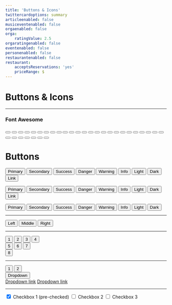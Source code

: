 ```yaml
---
title: 'Buttons & Icons'
twittercardoptions: summary
articleenabled: false
musiceventenabled: false
orgaenabled: false
orga:
    ratingValue: 2.5
orgaratingenabled: false
eventenabled: false
personenabled: false
restaurantenabled: false
restaurant:
    acceptsReservations: 'yes'
    priceRange: $
---
```


<div class="container my-100">	
	<div class="row">
		<div class="col-lg-12">
			<h1>Buttons & Icons</h1>
			<hr />
		</div>
	</div>
	<div class="row">
		<div class="col-lg-12 mb-60">
			<h3>Font Awesome</h3>
			<button class="btn"><i class="fab fa-500px"></i></button>
			<button class="btn"><i class="fab fa-accessible-icon"></i></button>
			<button class="btn"><i class="fab fa-angrycreative"></i></button>
			<button class="btn"><i class="fas fa-archive"></i></button>
			<button class="btn"><i class="fas fa-arrow-alt-circle-left"></i></button>
			<button class="btn"><i class="fas fa-angle-double-left"></i></button>
			<button class="btn"><i class="fas fa-angle-double-down"></i></button>
			<button class="btn"><i class="fab fa-amilia"></i></button>
			<button class="btn"><i class="fab fa-asymmetrik"></i></button>
			<button class="btn"><i class="fas fa-audio-description"></i></button>
			<button class="btn"><i class="fab fa-avianex"></i></button>
			<button class="btn"><i class="fas fa-balance-scale"></i></button>
			<button class="btn"><i class="fas fa-barcode"></i></button>
			<button class="btn"><i class="fas fa-band-aid"></i></button>
			<button class="btn"><i class="fas fa-basketball-ball"></i></button>
			<button class="btn"><i class="fab fa-accusoft"></i></button>
			<button class="btn"><i class="fas fa-address-book"></i></button>
			<button class="btn"><i class="far fa-address-book"></i></button>
			<button class="btn"><i class="fas fa-address-card"></i></button>
			<button class="btn"><i class="fab fa-adn"></i></button>
			<button class="btn"><i class="fab fa-algolia"></i></button>
			<button class="btn"><i class="fas fa-align-center"></i></button>
			<button class="btn"><i class="fas fa-align-justify"></i></button>
			<button class="btn"><i class="fas fa-american-sign-language-interpreting"></i></button>
			<button class="btn"><i class="fas fa-ambulance"></i></button>
			<button class="btn"><i class="fab fa-amilia"></i></button>
			<button class="btn"><i class="fas fa-battery-three-quarters"></i></button>
			<button class="btn"><i class="fas fa-beer"></i></button>
			<button class="btn"><i class="fab fa-behance-square"></i></button>
			<button class="btn"><i class="fas fa-bell"></i></button>
			<button class="btn"><i class="fas fa-bell-slash"></i></button>
			<button class="btn"><i class="fab fa-bitcoin"></i></button>
		</div>
		<div class="col-lg-12">
			<h1 id="buttons">Buttons</h1>
		</div>
		<div class="col-lg-12">
			<p>
				<a href="#" class="btn bgcolor-3 color-2 btn-circle"><i class="fas fa-basketball-ball"></i></a>
				<a href="#" class="btn bgcolor-3 color-2 btn-circle btn-lg"><i class="fas fa-basketball-ball"></i></a>
				<a href="#" class="btn bgcolor-3 color-2 btn-circle btn-sm"><i class="fas fa-basketball-ball"></i></a>
			</p>
			<p>
				<button type="button" class="btn btn-primary">Primary</button>
				<button type="button" class="btn btn-secondary">Secondary</button>
				<button type="button" class="btn btn-success">Success</button>
				<button type="button" class="btn btn-danger">Danger</button>
				<button type="button" class="btn btn-warning">Warning</button>
				<button type="button" class="btn btn-info">Info</button>
				<button type="button" class="btn btn-light">Light</button>
				<button type="button" class="btn btn-dark">Dark</button>
				<button type="button" class="btn btn-link">Link</button>
			</p>
			<p>
				<button type="button" class="btn btn-primary disabled">Primary</button>
				<button type="button" class="btn btn-secondary disabled">Secondary</button>
				<button type="button" class="btn btn-success disabled">Success</button>
				<button type="button" class="btn btn-danger disabled">Danger</button>
				<button type="button" class="btn btn-warning disabled">Warning</button>
				<button type="button" class="btn btn-info disabled">Info</button>
				<button type="button" class="btn btn-light disabled">Light</button>
				<button type="button" class="btn btn-dark disabled">Dark</button>
				<button type="button" class="btn btn-link disabled">Link</button>
			</p>
			<p>
				<button type="button" class="btn btn-outline-primary">Primary</button>
				<button type="button" class="btn btn-outline-secondary">Secondary</button>
				<button type="button" class="btn btn-outline-success">Success</button>
				<button type="button" class="btn btn-outline-danger">Danger</button>
				<button type="button" class="btn btn-outline-warning">Warning</button>
				<button type="button" class="btn btn-outline-info">Info</button>
				<button type="button" class="btn btn-outline-light">Light</button>
				<button type="button" class="btn btn-outline-dark">Dark</button>
			</p>
			<hr />
			<div class="btn-group" role="group" aria-label="Basic example">
				<button type="button" class="btn btn-secondary">Left</button>
				<button type="button" class="btn btn-secondary">Middle</button>
				<button type="button" class="btn btn-secondary">Right</button>
			</div>
			<hr />
			<div class="btn-toolbar" role="toolbar" aria-label="Toolbar with button groups">
				<div class="btn-group mr-2" role="group" aria-label="First group">
					<button type="button" class="btn btn-secondary">1</button>
					<button type="button" class="btn btn-secondary">2</button>
					<button type="button" class="btn btn-secondary">3</button>
					<button type="button" class="btn btn-secondary">4</button>
				</div>
				<div class="btn-group mr-2" role="group" aria-label="Second group">
					<button type="button" class="btn btn-secondary">5</button>
					<button type="button" class="btn btn-secondary">6</button>
					<button type="button" class="btn btn-secondary">7</button>
				</div>
				<div class="btn-group" role="group" aria-label="Third group">
					<button type="button" class="btn btn-secondary">8</button>
				</div>
			</div>
			<hr />
			<div class="btn-group" role="group" aria-label="Button group with nested dropdown">
				<button type="button" class="btn btn-secondary">1</button>
				<button type="button" class="btn btn-secondary">2</button>
				<div class="btn-group" role="group">
					<button id="btnGroupDrop1" type="button" class="btn btn-secondary dropdown-toggle" data-toggle="dropdown" aria-haspopup="true" aria-expanded="false">
					Dropdown
					</button>
					<div class="dropdown-menu" aria-labelledby="btnGroupDrop1">
					<a class="dropdown-item" href="#">Dropdown link</a>
					<a class="dropdown-item" href="#">Dropdown link</a>
					</div>
				</div>
			</div>
			<hr />
			<div class="btn-group" data-toggle="buttons">
				<label class="btn btn-secondary active">
					<input type="checkbox" checked autocomplete="off"> Checkbox 1 (pre-checked)
				</label>
				<label class="btn btn-secondary">
					<input type="checkbox" autocomplete="off"> Checkbox 2
				</label>
				<label class="btn btn-secondary">
					<input type="checkbox" autocomplete="off"> Checkbox 3
				</label>
			</div>
		</div>
	</div>
</div>

